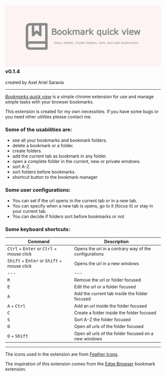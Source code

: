 ### ![Bookmarks Quick View](./media/promotion/marquee.png) v0.1.4
created by Axel Ariel Saravia

---

[*Bookmarks quick view*](https://chromewebstore.google.com/detail/bookmarks-quick-view/oboploabbffifnkmiipmbpoaihabhjpm)
is a simple chrome extension for use and manage simple tasks with your browser bookmarks.

This extension is created for my own necessities. If you have some bugs or you need other utilities please contact me.


### Some of the usabilities are:
- see all your bookmarks and bookmark folders.
- delete a bookmark or a folder.
- create folders.
- add the current tab as bookmark in any folder.
- open a complete folder in the current, new or private windows.
- sort A-Z.
- sort folders before bookmarks.
- shortcut button to the bookmark manager

### Some user configurations:
- You can set if the url opens in the current tab or in a new tab.
- You can specify when a new tab is opens, go to it (focus it) or stay in your current tab.
- You can decide if folders sort before bookmarks or not

### Some keyboard shortcuts:

| Command | Description |
| --- | ---|
| <kbd>Ctrl</kbd> + <kbd>Enter</kbd> or <kbd>Ctrl</kbd> + mouse click| Opens the url in a contrary way of the configurations
| <kbd>Shift</kbd> + <kbd>Enter</kbd> or <kbd>Shift</kbd> + mouse click| Opens the url in a new windows |
|--- | --- |
| <kbd>R</kbd>| Remove the url or folder focused |
| <kbd>E</kbd>| Edit the url or a folder focused |
| <kbd>A</kbd>| Add the current tab inside the folder focused |
| <kbd>A</kbd> + <kbd>Ctrl</kbd>| Add an url inside the folder focused |
| <kbd>C</kbd>| Create a folder inside the folder focused |
| <kbd>S</kbd>| Sort A-Z the folder focused |
| <kbd>O</kbd>| Open all urls of the folder focused |
| <kbd>O</kbd> + <kbd>Shift</kbd>| Open all urls of the folder focused on a new windows |
---

The icons used in the extension are from [Feather Icons](https://feathericons.com/).

The inspiration of this extension comes from the [Edge Browser](https://www.microsoft.com/en-us/edge) bookmark extension.
